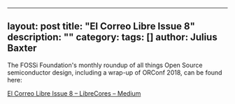 
---
layout: post
title: "El Correo Libre Issue 8"
description: ""
category:
tags: []
author: Julius Baxter
---

The FOSSi Foundation's monthly roundup of all things Open Source semiconductor design, including a wrap-up of ORConf 2018, can be found here:

<script async src="https://static.medium.com/embed.js"></script><a class="m-story" href="https://medium.com/librecores/el-correo-libre-issue-8-8c963a912ce9">El Correo Libre Issue 8 – LibreCores – Medium</a>
